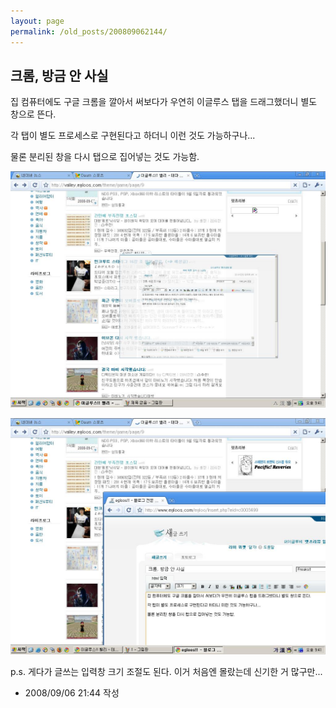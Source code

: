 ```yaml
---
layout: page
permalink: /old_posts/200809062144/
---
```


## 크롬, 방금 안 사실

집 컴퓨터에도 구글 크롬을 깔아서 써보다가 우연히 이글루스 탭을 드래그했더니 별도 창으로 뜬다.

각 탭이 별도 프로세스로 구현된다고 하더니 이런 것도 가능하구나...

물론 분리된 창을 다시 탭으로 집어넣는 것도 가능함.

![c0003499_48c27a9c8a729.jpg](200809062144/c0003499_48c27a9c8a729.jpg)

![c0003499_48c27ab860d87.jpg](200809062144/c0003499_48c27ab860d87.jpg)


p.s. 게다가 글쓰는 입력창 크기 조절도 된다. 이거 처음엔 몰랐는데 신기한 거 많구만...





- 2008/09/06 21:44 작성